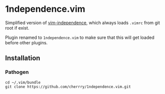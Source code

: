# 1ndependence.vim

Simplified version of [vim-independence](https://github.com/AD7six/vim-independence), which always loads `.vimrc` from git root if exist.

Plugin renamed to `1ndependence.vim` to make sure that this will get loaded before other plugins.

## Installation

### Pathogen

```
cd ~/.vim/bundle
git clone https://github.com/cherrry/1ndependence.vim.git
```
